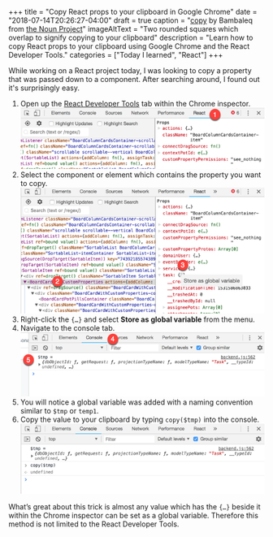 +++
title = "Copy React props to your clipboard in Google Chrome"
date = "2018-07-14T20:26:27-04:00"
draft = true
caption = "[copy](https://thenounproject.com/term/copy/1519351) by Bambaleq from [the Noun Project](https://thenounproject.com)"
imageAltText = "Two rounded squares which overlap to signify copying to your clipboard"
description = "Learn how to copy React props to your clipboard using Google Chrome and the React Developer Tools."
categories = ["Today I learned", "React"]
+++

While working on a React project today, I was looking to copy a property that was passed down to a component. After searching around, I found out it's surprisingly easy.

1. Open up the [React Developer Tools](https://chrome.google.com/webstore/detail/react-developer-tools/fmkadmapgofadopljbjfkapdkoienihi?hl=en) tab within the Chrome inspector. ![Step one, selecting the React tab within the Google Chrome developer tools](./step1.png)
1. Select the component or element which contains the property you want to copy. ![Step two and three, selecting a component and then right clicking specific indicator](./step23.png)
1. Right-click the `{…}` and select **Store as global variable** from the menu.
1. Navigate to the console tab. ![Step four and five, navigating to the console tab and then taking notice of a new variable.](./step45.png)
1. You will notice a global variable was added with a naming convention similar to `$tmp` or `temp1`.
1. Copy the value to your clipboard by typing  `copy($tmp)` into the console. ![Step 6, copying the value to your clipboard](./step6.png)

What’s great about this trick is almost any value which has the `{…}` beside it within the Chrome inspector can be set as a global variable. Therefore this method is not limited to the React Developer Tools.
